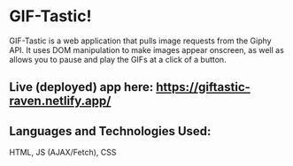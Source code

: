 # GIF-Tastic!

GIF-Tastic is a web application that pulls image requests from the Giphy API. It uses DOM manipulation to make images appear onscreen, as well as allows you to pause and play the GIFs at a click of a button. 

## Live (deployed) app here: https://giftastic-raven.netlify.app/

## Languages and Technologies Used:
HTML, JS (AJAX/Fetch), CSS